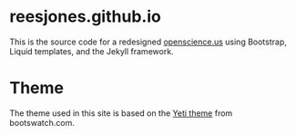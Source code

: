 # reesjones.github.io
This is the source code for a redesigned [openscience.us](http://openscience.us) using Bootstrap, Liquid templates, and the Jekyll framework.

# Theme
The theme used in this site is based on the [Yeti theme](http://bootswatch.com/yeti/) from bootswatch.com.
